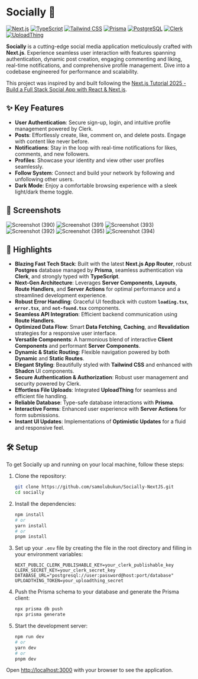# Socially 🚀

[![Next.js](https://img.shields.io/badge/Next.js-14.x-black?style=flat-square&logo=next.js)](https://nextjs.org/)
[![TypeScript](https://img.shields.io/badge/TypeScript-%23007ACC.svg?style=flat-square&logo=typescript&logoColor=white)](https://www.typescriptlang.org/)
[![Tailwind CSS](https://img.shields.io/badge/Tailwind_CSS-%2338B2AC.svg?style=flat-square&logo=tailwind-css&logoColor=white)](https://tailwindcss.com/)
[![Prisma](https://img.shields.io/badge/Prisma-2C3440?style=flat-square&logo=prisma&logoColor=white)](https://www.prisma.io/)
[![PostgreSQL](https://img.shields.io/badge/PostgreSQL-316192?style=flat-square&logo=postgresql&logoColor=white)](https://www.postgresql.org/)
[![Clerk](https://img.shields.io/badge/Clerk-673AB7?style=flat-square&logo=clerk&logoColor=white)](https://clerk.com/)
[![UploadThing](https://img.shields.io/badge/UploadThing-000000?style=flat-square&logoColor=white)](https://uploadthing.com/)

**Socially** is a cutting-edge social media application meticulously crafted with **Next.js**. Experience seamless user interaction with features spanning authentication, dynamic post creation, engaging commenting and liking, real-time notifications, and comprehensive profile management. Dive into a codebase engineered for performance and scalability.


This project was inspired by and built following the [Next.js Tutorial 2025 - Build a Full Stack Social App with React & Next.js](https://youtu.be/vUYopHWOURg?si=J6ptvPg85ndzibMV).

## ✨ Key Features

* **User Authentication**: Secure sign-up, login, and intuitive profile management powered by Clerk.
* **Posts**: Effortlessly create, like, comment on, and delete posts. Engage with content like never before.
* **Notifications**: Stay in the loop with real-time notifications for likes, comments, and new followers.
* **Profiles**: Showcase your identity and view other user profiles seamlessly.
* **Follow System**: Connect and build your network by following and unfollowing other users.
* **Dark Mode**: Enjoy a comfortable browsing experience with a sleek light/dark theme toggle.

## 📸 Screenshots
![Screenshot (390)](https://github.com/user-attachments/assets/b5271d3f-18c5-4216-96af-5a6af0bc5174)
![Screenshot (391)](https://github.com/user-attachments/assets/f304e7dc-76f1-4001-a1cd-2e846a86263c)
![Screenshot (393)](https://github.com/user-attachments/assets/bf50ad10-0efe-4888-8dc4-089f4d21b744)
![Screenshot (392)](https://github.com/user-attachments/assets/561952b6-2d0d-4ec2-a3d8-93c8a57c82f6)
![Screenshot (395)](https://github.com/user-attachments/assets/222a793d-b635-4598-8fa9-65924ed3d0c0)
![Screenshot (394)](https://github.com/user-attachments/assets/5f8355f1-168e-4bd2-aa33-2523c5ce1b16)

## 🚀 Highlights

* **Blazing Fast Tech Stack**: Built with the latest **Next.js App Router**, robust **Postgres** database managed by **Prisma**, seamless authentication via **Clerk**, and strongly typed with **TypeScript**.
* **Next-Gen Architecture**: Leverages **Server Components**, **Layouts**, **Route Handlers**, and **Server Actions** for optimal performance and a streamlined development experience.
* **Robust Error Handling**: Graceful UI feedback with custom **`loading.tsx`**, **`error.tsx`**, and **`not-found.tsx`** components.
* **Seamless API Integration**: Efficient backend communication using **Route Handlers**.
* **Optimized Data Flow**: Smart **Data Fetching**, **Caching**, and **Revalidation** strategies for a responsive user interface.
* **Versatile Components**: A harmonious blend of interactive **Client Components** and performant **Server Components**.
* **Dynamic & Static Routing**: Flexible navigation powered by both **Dynamic** and **Static Routes**.
* **Elegant Styling**: Beautifully styled with **Tailwind CSS** and enhanced with **Shadcn** UI components.
* **Secure Authentication & Authorization**: Robust user management and security powered by Clerk.
* **Effortless File Uploads**: Integrated **UploadThing** for seamless and efficient file handling.
* **Reliable Database**: Type-safe database interactions with **Prisma**.
* **Interactive Forms**: Enhanced user experience with **Server Actions** for form submissions.
* **Instant UI Updates**: Implementations of **Optimistic Updates** for a fluid and responsive feel.

## 🛠️ Setup

To get Socially up and running on your local machine, follow these steps:

1.  Clone the repository:
    ```bash
    git clone https://github.com/samolubukun/Socially-NextJS.git
    cd socially
    ```

2.  Install the dependencies:
    ```bash
    npm install
    # or
    yarn install
    # or
    pnpm install
    ```

3.  Set up your `.env` file by creating the file in the root directory and filling in your environment variables:

    ```env
    NEXT_PUBLIC_CLERK_PUBLISHABLE_KEY=your_clerk_publishable_key
    CLERK_SECRET_KEY=your_clerk_secret_key
    DATABASE_URL="postgresql://user:password@host:port/database"
    UPLOADTHING_TOKEN=your_uploadthing_secret
    ```

4.  Push the Prisma schema to your database and generate the Prisma client:
    ```bash
    npx prisma db push
    npx prisma generate
    ```

5.  Start the development server:
    ```bash
    npm run dev
    # or
    yarn dev
    # or
    pnpm dev
    ```

Open [http://localhost:3000](http://localhost:3000) with your browser to see the application.
